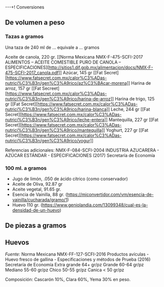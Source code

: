 ---+! Conversiones

## De volumen a peso

### Tazas a gramos

Una taza de 240 ml de ... equivale a ... gramos

Aceite de canola, 220 gr. [[Norma Mexicana NMX-F-475-SCFI-2017 ALIMENTOS – ACEITE COMESTIBLE PURO DE CANOLA – ESPECIFICACIONES][http://sitios1.dif.gob.mx/alimentacion/docs/NMX-F-475-SCFI-2017_canola.pdf]]
Azúcar, 145 gr [[Fat Secret][https://www.fatsecret.com.mx/calor%C3%ADas-nutrici%C3%B3n/gen%C3%A9rico/az%C3%BAcar-morena]]
Harina de arroz, 157 gr [[Fat Secreet][https://www.fatsecret.com.mx/calor%C3%ADas-nutrici%C3%B3n/gen%C3%A9rico/harina-de-arroz]]
Harina de trigo, 125 gr [[Fat Secret][https://www.fatsecret.com.mx/calor%C3%ADas-nutrici%C3%B3n/gen%C3%A9rico/harina-blanca]]
Leche, 244 gr [[Fat Secret][https://www.fatsecret.com.mx/calor%C3%ADas-nutrici%C3%B3n/gen%C3%A9rico/leche-entera]]
Mantequilla, 227 gr [[Fat Secret][https://www.fatsecret.com.mx/calor%C3%ADas-nutrici%C3%B3n/gen%C3%A9rico/mantequilla]]
Yoghurt, 227 gr [[Fat Secret][https://www.fatsecret.com.mx/calor%C3%ADas-nutrici%C3%B3n/gen%C3%A9rico/yogur]]

Referencias adicionales:
NMX-F-084-SCFI-2004 INDUSTRIA AZUCARERA - AZÚCAR ESTÁNDAR - ESPECIFICACIONES (2017) Secretaría de Economía

### 100 ml. a gramos

* Jugo de limón, .050 de ácido cítrico (como conservador)
* Aceite de Oliva, 92.87 gr
* Aceite vegetal, 91.65 gr.
* Esencia de Vainilla, 88 gr. (https://miconvertidor.com/vm/esencia-de-vainilla/cucharada/gramo/1)
* Huevo 110 gr. (https://www.geniolandia.com/13099348/cual-es-la-densidad-de-un-huevo)

## De piezas a gramos

## Huevos

*Fuente:* Norma Mexicana NMX-FF-127-SCFI-2016 Productos avículas - Huevo fresco de gallina - Especificaciones y métodos de Prueba (2016) Secretaría de Economía
Extra grande 64+ gr/pz
Grande 60-64 gr/pz
Mediano 55-60 gr/pz
Chico 50-55 gr/pz
Canica < 50 gr/pz

Composición: Cascarón 10%, Clara 60%, Yema 30% en peso.


